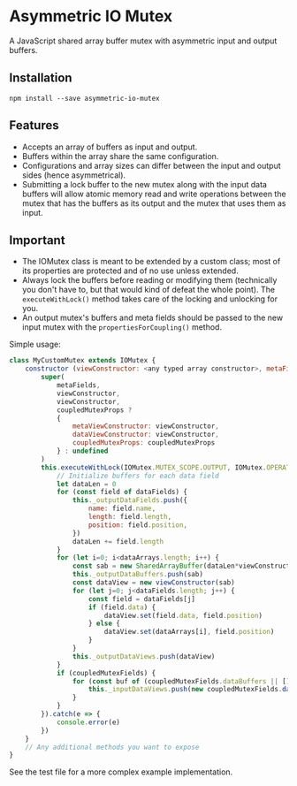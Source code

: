 # Asymmetric IO Mutex
A JavaScript shared array buffer mutex with asymmetric input and output buffers.

## Installation

`npm install --save asymmetric-io-mutex`

## Features

* Accepts an array of buffers as input and output.
* Buffers within the array share the same configuration.
* Configurations and array sizes can differ between the input and output sides (hence asymmetrical).
* Submitting a lock buffer to the new mutex along with the input data buffers will allow atomic memory read and write operations between the mutex that has the buffers as its output and the mutex that uses them as input.

## Important

* The IOMutex class is meant to be extended by a custom class; most of its properties are protected and of no use unless extended.
* Always lock the buffers before reading or modifying them (technically you don't have to, but that would kind of defeat the whole point). The `executeWithLock()` method takes care of the locking and unlocking for you.
* An output mutex's buffers and meta fields should be passed to the new input mutex with the `propertiesForCoupling()` method.

Simple usage:
```javascript
class MyCustomMutex extends IOMutex {
    constructor (viewConstructor: <any typed array constructor>, metaFields: MutexMetaField[], dataFields: MutexMetaField[], dataArrays = [] as <any typed number array>[], coupledMutexProps?: MutexExportProperties) {
        super(
            metaFields,
            viewConstructor,
            viewConstructor,
            coupledMutexProps ?
            {
                metaViewConstructor: viewConstructor,
                dataViewConstructor: viewConstructor,
                coupledMutexProps: coupledMutexProps
            } : undefined
        )
        this.executeWithLock(IOMutex.MUTEX_SCOPE.OUTPUT, IOMutex.OPERATION_MODE.WRITE, () => {
            // Initialize buffers for each data field
            let dataLen = 0
            for (const field of dataFields) {
                this._outputDataFields.push({
                    name: field.name,
                    length: field.length,
                    position: field.position,
                })
                dataLen += field.length
            }
            for (let i=0; i<dataArrays.length; i++) {
                const sab = new SharedArrayBuffer(dataLen*viewConstructor.BYTES_PER_ELEMENT)
                this._outputDataBuffers.push(sab)
                const dataView = new viewConstructor(sab)
                for (let j=0; j<dataFields.length; j++) {
                    const field = dataFields[j]
                    if (field.data) {
                        dataView.set(field.data, field.position)
                    } else {
                        dataView.set(dataArrays[i], field.position)
                    }
                }
                this._outputDataViews.push(dataView)
            }
            if (coupledMutexFields) {
                for (const buf of (coupledMutexFields.dataBuffers || [])) {
                    this._inputDataViews.push(new coupledMutexFields.dataViewConstructor(buf))
                }
            }
        }).catch(e => {
            console.error(e)
        })
    }
    // Any additional methods you want to expose
}
```

See the test file for a more complex example implementation.
